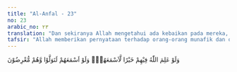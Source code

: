 ```yaml
---
title: "Al-Anfal - 23"
no: 23
arabic_no: ٢٣
translation: "Dan sekiranya Allah mengetahui ada kebaikan pada mereka, tentu Dia jadikan mereka dapat mendengar. Dan jika Allah menjadikan mereka dapat mendengar, niscaya mereka berpaling, sedang mereka memalingkan diri."
tafsir: "Allah memberikan pernyataan terhadap orang-orang munafik dan orang-orang musyrik bahwa andaikata mereka mempunyai kemauan untuk beriman dan harapan untuk mengikuti petunjuk yang disampaikan oleh Rasulullah, tentulah Allah menjadikan mereka dapat mendengar. Tetapi lantaran bakat mereka, untuk menerima petunjuk Allah telah dikotori dengan noda-noda kemusyrikan dan kenifakan, maka tidak ada jalan lain lagi untuk mengarahkan bakat-bakat mereka untuk menerima petunjuk.\n\nSeumpama Allah menjadikan mereka dapat memahami seruan Rasul itu tentulah mereka enggan melaksanakan apa yang mereka dengar, apa lagi untuk mengamalkannya, karena di dalam hati mereka telah bersarang keingkaran dan kekafiran. Dari firman Allah itu dapat dipahami bahwa derajat orang yang mendengarkan seruan Rasul itu bertingkat-tingkat.\n\n1. Ada orang yang sengaja tidak mau mendengarkan seruan Rasul secara terang-terangan dan menyambutnya dengan permusuhan sejak semula, karena mereka merasa bahwa seruannya itu akan menghancurkan keyakinannya.\n\n2. Ada orang yang mendengarkan seruan Rasul, akan tetapi tidak berniat untuk memahami dan memikirkan apa yang diserukan, seperti orang-orang munafik.\n\n3. Ada orang yang mendengarkan seruan Rasul dengan maksud mencari kesempatan untuk membantah dan menolaknya. Hal serupa ini dilakukan oleh orang-orang musyrik dan ahli kitab yang mengingkari kebenaran ayat Al-Quran.\n\n4. Ada orang yang mendengarkan dengan maksud ingin memahami dan memikirkan seruan Rasul. Tetapi adakalanya ajaran Islam itu dijadikan sebagai pengetahuan yang dipergunakan untuk tujuan-tujuan tertentu dan adakalanya ajaran Islam itu dijadikan bahan pembicaraan dan sasaran kritikan. Perbuatan ini dilakukan oleh kebanyakan orang-orang orientalis."
---
```

وَلَوْ عَلِمَ اللّٰهُ فِيْهِمْ خَيْرًا لَّاَسْمَعَهُمْۗ وَلَوْ اَسْمَعَهُمْ لَتَوَلَّوْا وَّهُمْ مُّعْرِضُوْنَ
